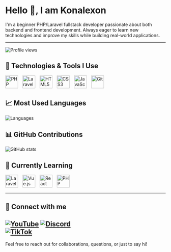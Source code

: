 # Hello 👋, I am Konalexon

I'm a beginner PHP/Laravel fullstack developer passionate about both backend and frontend development. Always eager to learn new technologies and improve my skills while building real-world applications.

---

![Profile views](https://komarev.com/ghpvc/?username=Konalexon&style=flat-square&color=blue)

## 🚀 Technologies & Tools I Use

<p>
  <img src="https://cdn.jsdelivr.net/gh/devicons/devicon/icons/php/php-original.svg" width="40" alt="PHP" style="margin-right: 10px;" /> 
  <img src="https://cdn.simpleicons.org/laravel/E74430/FF0000" width="40" alt="Laravel" style="margin-right: 10px;" /> 
  <img src="https://cdn.jsdelivr.net/gh/devicons/devicon/icons/html5/html5-original.svg" width="40" alt="HTML5" style="margin-right: 10px;" />
  <img src="https://cdn.jsdelivr.net/gh/devicons/devicon/icons/css3/css3-original.svg" width="40" alt="CSS3" style="margin-right: 10px;" />
  <img src="https://cdn.jsdelivr.net/gh/devicons/devicon/icons/javascript/javascript-original.svg" width="40" alt="JavaScript" style="margin-right: 10px;" />
  <img src="https://cdn.jsdelivr.net/gh/devicons/devicon/icons/git/git-original.svg" width="40" alt="Git" />
</p>

## 📈 Most Used Languages
![Languages](https://github-readme-stats.vercel.app/api/top-langs/?username=Konalexon&layout=compact)

## 📊 GitHub Contributions
![GitHub stats](https://github-readme-stats.vercel.app/api?username=Konalexon&show_icons=true)

## 🌱 Currently Learning

<p>
  <img src="https://cdn.simpleicons.org/laravel/E74430/FF0000" width="40" alt="Laravel" style="margin-right: 10px;" /> 
  <img src="https://cdn.jsdelivr.net/gh/devicons/devicon/icons/vuejs/vuejs-original.svg" width="40" alt="Vue.js" style="margin-right: 10px;" />
  <img src="https://cdn.jsdelivr.net/gh/devicons/devicon/icons/react/react-original.svg" width="40" alt="React" style="margin-right: 10px;" />
  <img src="https://cdn.jsdelivr.net/gh/devicons/devicon/icons/php/php-original.svg" width="40" alt="PHP" />
</p>
  
---

## 💬 Connect with me
  
[![YouTube](https://img.shields.io/badge/YouTube-red?logo=youtube&logoColor=white)](https://www.youtube.com/@SpartaKolka)
[![Discord](https://img.shields.io/badge/Discord-5865F2?logo=discord&logoColor=white)](konalexe1)  
[![TikTok](https://img.shields.io/badge/TikTok-000000?logo=tiktok&logoColor=white)](https://www.tiktok.com/@spartakoli)
---

Feel free to reach out for collaborations, questions, or just to say hi!
